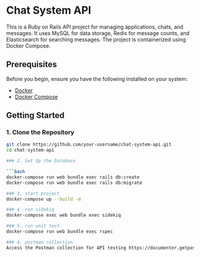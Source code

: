 # Chat System API

This is a Ruby on Rails API project for managing applications, chats, and messages. 
It uses MySQL for data storage, Redis for message counts, and Elasticsearch for searching messages. The project is containerized using Docker Compose.

## Prerequisites

Before you begin, ensure you have the following installed on your system:

- [Docker](https://www.docker.com/get-started)
- [Docker Compose](https://docs.docker.com/compose/install/)

## Getting Started

### 1. Clone the Repository

```bash
git clone https://github.com/your-username/chat-system-api.git
cd chat-system-api

### 2. Set Up the Database

```bash
docker-compose run web bundle exec rails db:create
docker-compose run web bundle exec rails db:migrate

### 3. start project
docker-compose up --build -d

### 4. run sidekiq
docker-compose exec web bundle exec sidekiq

### 5. run unit test
docker-compose run web bundle exec rspec

### 4. postman collection
Access the Postman collection for API testing https://documenter.getpostman.com/view/34569865/2sAXjF8uMh.
